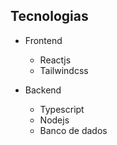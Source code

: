 ## Tecnologias
- Frontend
    - Reactjs
    - Tailwindcss

- Backend
    - Typescript
    - Nodejs
    - Banco de dados